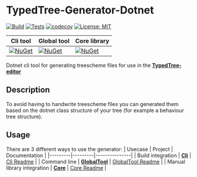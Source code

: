 ﻿# TypedTree-Generator-Dotnet

[![Build](https://img.shields.io/azure-devops/build/bastian-blokland/TypedTree/4/master.svg)](https://dev.azure.com/bastian-blokland/TypedTree/_build/latest?definitionId=4&branchName=master)
[![Tests](https://img.shields.io/azure-devops/tests/bastian-blokland/TypedTree/4/master.svg)](https://dev.azure.com/bastian-blokland/TypedTree/_build/latest?definitionId=4&branchName=master)
[![codecov](https://codecov.io/gh/BastianBlokland/typedtree-generator-dotnet/branch/master/graph/badge.svg)](https://codecov.io/gh/BastianBlokland/typedtree-generator-dotnet)
[![License: MIT](https://img.shields.io/badge/License-MIT-blue.svg)](LICENSE)

| Cli tool | Global tool | Core library |
|----------|-------------|--------------|
| [![NuGet](https://img.shields.io/nuget/v/TypedTree.Generator.Cli.svg)](https://www.nuget.org/packages/TypedTree.Generator.Cli/) | [![NuGet](https://img.shields.io/nuget/v/TypedTree.Generator.GlobalTool.svg)](https://www.nuget.org/packages/TypedTree.Generator.GlobalTool/) | [![NuGet](https://img.shields.io/nuget/v/TypedTree.Generator.Core.svg)](https://www.nuget.org/packages/TypedTree.Generator.Core/) |

Dotnet cli tool for generating treescheme files for use in the  [**TypedTree-editor**](https://github.com/bastianblokland/typedtree-editor)

## Description
To avoid having to handwrite treescheme files you can generated them based on the dotnet class
structure of your tree (for example a behaviour tree structure).

## Usage
There are 3 different ways to use the generator:
| Usecase | Project | Documentation |
|---------|---------|---------------|
| Build integration | [**Cli**](https://www.nuget.org/packages/TypedTree.Generator.Cli/) | [Cli Readme](https://github.com/BastianBlokland/typedtree-generator-dotnet/tree/master/src/TypedTree.Generator.Cli/readme.md) |
| Command line | [**GlobalTool**](https://www.nuget.org/packages/TypedTree.Generator.GlobalTool/) | [GlobalTool Readme](https://github.com/BastianBlokland/typedtree-generator-dotnet/tree/master/src/TypedTree.Generator.GlobalTool/readme.md) |
| Manual library integration | [**Core**](https://www.nuget.org/packages/TypedTree.Generator.Core/) | [Core Readme](https://github.com/BastianBlokland/typedtree-generator-dotnet/tree/master/src/TypedTree.Generator.Core/readme.md) |
